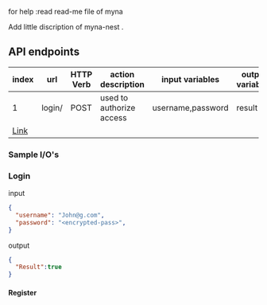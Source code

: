 for help :read read-me file of myna

Add little discription of myna-nest .

## API endpoints

|index|url|HTTP Verb|action description|input variables|output variables|sample i/o|
|-|-|-|-|-|-|-|
|1|login/|POST| used to authorize access|username,password|result|
[Link](#login)|

### Sample I/O's

### Login

input

``` json
{
  "username": "John@g.com",
  "password": "<encrypted-pass>",
}

```

output

``` json
{
  "Result":true
}

```

#### Register
